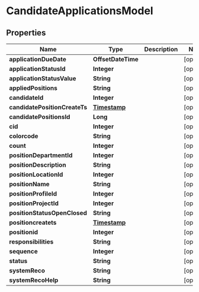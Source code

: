 

# CandidateApplicationsModel


## Properties

| Name | Type | Description | Notes |
|------------ | ------------- | ------------- | -------------|
|**applicationDueDate** | **OffsetDateTime** |  |  [optional] |
|**applicationStatusId** | **Integer** |  |  [optional] |
|**applicationStatusValue** | **String** |  |  [optional] |
|**appliedPositions** | **String** |  |  [optional] |
|**candidateId** | **Integer** |  |  [optional] |
|**candidatePositionCreateTs** | [**Timestamp**](Timestamp.md) |  |  [optional] |
|**candidatePositionsId** | **Long** |  |  [optional] |
|**cid** | **Integer** |  |  [optional] |
|**colorcode** | **String** |  |  [optional] |
|**count** | **Integer** |  |  [optional] |
|**positionDepartmentId** | **Integer** |  |  [optional] |
|**positionDescription** | **String** |  |  [optional] |
|**positionLocationId** | **Integer** |  |  [optional] |
|**positionName** | **String** |  |  [optional] |
|**positionProfileId** | **Integer** |  |  [optional] |
|**positionProjectId** | **Integer** |  |  [optional] |
|**positionStatusOpenClosed** | **String** |  |  [optional] |
|**positioncreatets** | [**Timestamp**](Timestamp.md) |  |  [optional] |
|**positionid** | **Integer** |  |  [optional] |
|**responsibilities** | **String** |  |  [optional] |
|**sequence** | **Integer** |  |  [optional] |
|**status** | **String** |  |  [optional] |
|**systemReco** | **String** |  |  [optional] |
|**systemRecoHelp** | **String** |  |  [optional] |



